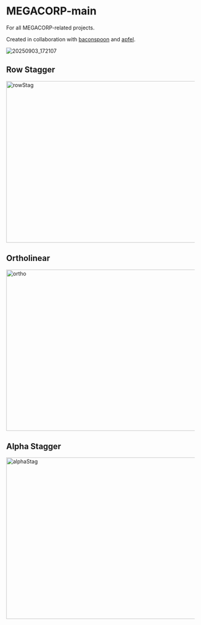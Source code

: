# MEGACORP-main
For all MEGACORP-related projects.

Created in collaboration with [baconspoon](github.com/baconspoon85) and [apfel](https://github.com/kilipan).

![20250903_172107](https://github.com/user-attachments/assets/4832cfbb-564c-412e-afb5-439c7d053bc1)

## Row Stagger

<img width="1017" height="431" alt="rowStag" src="https://github.com/user-attachments/assets/66ea35ca-1071-457c-b143-8dfe0f6a0f50" />

## Ortholinear

<img width="1017" height="430" alt="ortho" src="https://github.com/user-attachments/assets/b95a49a8-da3c-462c-a6e2-ff1df2981cc0" />

## Alpha Stagger

<img width="1020" height="431" alt="alphaStag" src="https://github.com/user-attachments/assets/9bd812e8-a07f-4142-ab0d-10000c3da504" />
